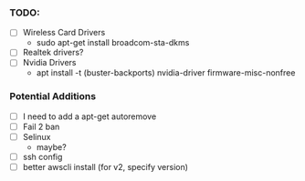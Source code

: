 ### TODO:
- [ ] Wireless Card Drivers
  - sudo apt-get install broadcom-sta-dkms
- [ ] Realtek drivers?
- [ ] Nvidia Drivers 
  - apt install -t (buster-backports) nvidia-driver firmware-misc-nonfree

### Potential Additions
- [ ] I need to add a apt-get autoremove
- [ ] Fail 2 ban
- [ ] Selinux
  - maybe?
- [ ] ssh config
- [ ] better awscli install (for v2, specify version)